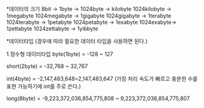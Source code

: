 
*데이터의 크기
8bit -> 1byte ->
1024byte -> kilobyte
1024kilobyte -> 1megabyte 
1024megabyte -> 1gigabyte 
1024gigabyte -> 1terabyte 
1024terabyte -> 1petabyte 
1024petabyte -> 1exabyte 
1024exabyte-> 1zettabyte
1024zettabyte -> 1yibbyte


*데이터타입 (경우에 따라 필요한 데이터 타입을 사용하면 된다.) 

1.정수형 데이터타입 
byte(1byte) = -128 ~ 127

short(2byte) = -32,768 ~ 32,767

int(4byte) =  -2,147,483,648~2,147,483,647 (가장 처리 속도가 빠르고 충분한 수를 표현 가능하기에 int를 주로 쓴다.)

long(8byte) = -9,223,372,036,854,775,808 ~ 9,223,372,036,854,775,807


